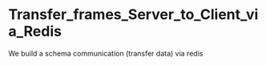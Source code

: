 # Transfer_frames_Server_to_Client_via_Redis
We build a schema communication (transfer data) via redis
